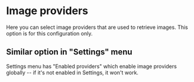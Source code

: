 # Image providers

Here you can select image providers that are used to retrieve images. This option is for this configuration only.

## Similar option in "Settings" menu

Settings menu has "Enabled providers" which enable image providers globally -- if it's not enabled in Settings, it won't work.
